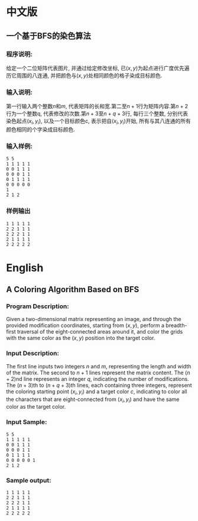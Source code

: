 # 中文版
## 一个基于BFS的染色算法
### 程序说明:
给定一个二位矩阵代表图片, 并通过给定修改坐标, 已$(x, y)$为起点进行广度优先遍历它周围的八连通, 并把颜色与$(x, y)$处相同颜色的格子染成目标颜色.
### 输入说明:
第一行输入两个整数$n$和$m$, 代表矩阵的长和宽.第二至$n + 1$行为矩阵内容.第$n + 2$行为一个整数q, 代表修改的次数.第$n + 3$至$n + q + 3$行, 每行三个整数, 分别代表染色起点$(x_i,  y_i)$, 以及一个目标颜色c, 表示把自$(x_i,  y_i)$开始, 所有与其八连通的所有颜色相同的个字染成目标颜色.

### 输入样例:

```input
5 5
1 1 1 1 1
0 0 1 1 1
0 0 0 1 1
0 1 1 1 1
0 0 0 0 0
1
2 1 2
```

### 样例输出
```output
1 1 1 1 1 
2 2 1 1 1 
2 2 2 1 1 
2 1 1 1 1 
2 2 2 2 2
```


# English
## A Coloring Algorithm Based on BFS
### Program Description:
Given a two-dimensional matrix representing an image, and through the provided modification coordinates, starting from $(x, y)$, perform a breadth-first traversal of the eight-connected areas around it, and color the grids with the same color as the $(x, y)$ position into the target color.
### Input Description:
The first line inputs two integers $n$ and $m$, representing the length and width of the matrix. The second to $n + 1$ lines represent the matrix content. The $(n + 2)$nd line represents an integer $q$, indicating the number of modifications. The $(n + 3)$th to $(n + q + 3)$th lines, each containing three integers, represent the coloring starting point $(x_i, y_i)$ and a target color $c$, indicating to color all the characters that are eight-connected from $(x_i, y_i)$ and have the same color as the target color. 
### Input Sample:
```input
5 5
1 1 1 1 1
0 0 1 1 1
0 0 0 1 1
0 1 1 1 1
0 0 0 0 0 1
2 1 2
```

### Sample output:
```output
1 1 1 1 1 
2 2 1 1 1 
2 2 2 1 1 
2 1 1 1 1 
2 2 2 2 2
```
